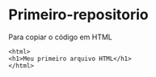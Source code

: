 # Primeiro-repositorio
Para copiar o código em HTML
```
<html>
<h1>Meu primeiro arquivo HTML</h1>
</html>
```
